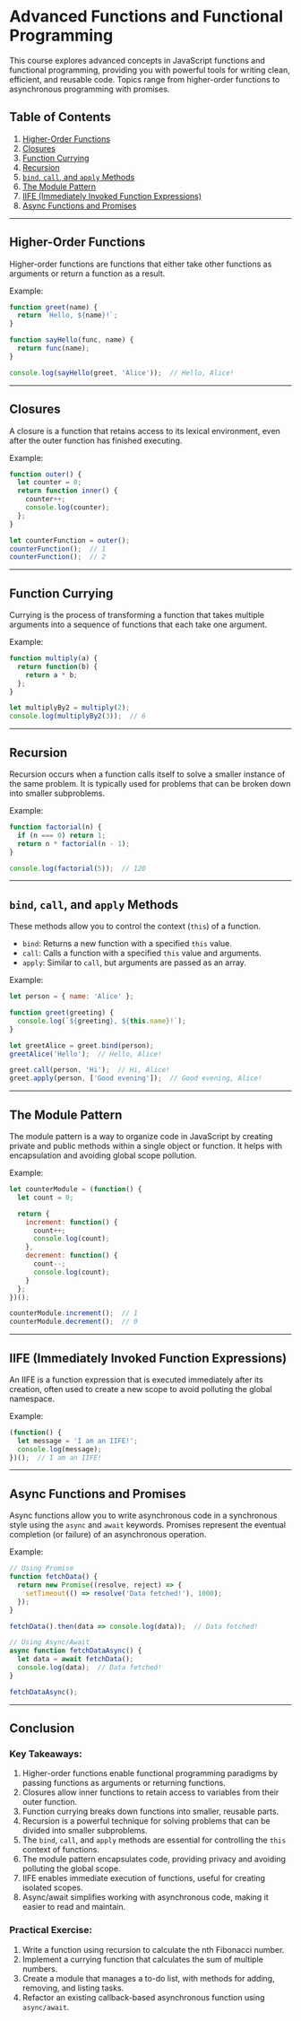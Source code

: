 
# Advanced Functions and Functional Programming

This course explores advanced concepts in JavaScript functions and functional programming, providing you with powerful tools for writing clean, efficient, and reusable code. Topics range from higher-order functions to asynchronous programming with promises.

## Table of Contents
1. [Higher-Order Functions](#higher-order-functions)
2. [Closures](#closures)
3. [Function Currying](#function-currying)
4. [Recursion](#recursion)
5. [`bind`, `call`, and `apply` Methods](#bind-call-and-apply-methods)
6. [The Module Pattern](#the-module-pattern)
7. [IIFE (Immediately Invoked Function Expressions)](#iife-immediately-invoked-function-expressions)
8. [Async Functions and Promises](#async-functions-and-promises)

---

## Higher-Order Functions
Higher-order functions are functions that either take other functions as arguments or return a function as a result.

Example:
```javascript
function greet(name) {
  return `Hello, ${name}!`;
}

function sayHello(func, name) {
  return func(name);
}

console.log(sayHello(greet, 'Alice'));  // Hello, Alice!
```

---

## Closures
A closure is a function that retains access to its lexical environment, even after the outer function has finished executing.

Example:
```javascript
function outer() {
  let counter = 0;
  return function inner() {
    counter++;
    console.log(counter);
  };
}

let counterFunction = outer();
counterFunction();  // 1
counterFunction();  // 2
```

---

## Function Currying
Currying is the process of transforming a function that takes multiple arguments into a sequence of functions that each take one argument.

Example:
```javascript
function multiply(a) {
  return function(b) {
    return a * b;
  };
}

let multiplyBy2 = multiply(2);
console.log(multiplyBy2(3));  // 6
```

---

## Recursion
Recursion occurs when a function calls itself to solve a smaller instance of the same problem. It is typically used for problems that can be broken down into smaller subproblems.

Example:
```javascript
function factorial(n) {
  if (n === 0) return 1;
  return n * factorial(n - 1);
}

console.log(factorial(5));  // 120
```

---

## `bind`, `call`, and `apply` Methods
These methods allow you to control the context (`this`) of a function.

- `bind`: Returns a new function with a specified `this` value.
- `call`: Calls a function with a specified `this` value and arguments.
- `apply`: Similar to `call`, but arguments are passed as an array.

Example:
```javascript
let person = { name: 'Alice' };

function greet(greeting) {
  console.log(`${greeting}, ${this.name}!`);
}

let greetAlice = greet.bind(person);
greetAlice('Hello');  // Hello, Alice!

greet.call(person, 'Hi');  // Hi, Alice!
greet.apply(person, ['Good evening']);  // Good evening, Alice!
```

---

## The Module Pattern
The module pattern is a way to organize code in JavaScript by creating private and public methods within a single object or function. It helps with encapsulation and avoiding global scope pollution.

Example:
```javascript
let counterModule = (function() {
  let count = 0;

  return {
    increment: function() {
      count++;
      console.log(count);
    },
    decrement: function() {
      count--;
      console.log(count);
    }
  };
})();

counterModule.increment();  // 1
counterModule.decrement();  // 0
```

---

## IIFE (Immediately Invoked Function Expressions)
An IIFE is a function expression that is executed immediately after its creation, often used to create a new scope to avoid polluting the global namespace.

Example:
```javascript
(function() {
  let message = 'I am an IIFE!';
  console.log(message);
})();  // I am an IIFE!
```

---

## Async Functions and Promises
Async functions allow you to write asynchronous code in a synchronous style using the `async` and `await` keywords. Promises represent the eventual completion (or failure) of an asynchronous operation.

Example:
```javascript
// Using Promise
function fetchData() {
  return new Promise((resolve, reject) => {
    setTimeout(() => resolve('Data fetched!'), 1000);
  });
}

fetchData().then(data => console.log(data));  // Data fetched!

// Using Async/Await
async function fetchDataAsync() {
  let data = await fetchData();
  console.log(data);  // Data fetched!
}

fetchDataAsync();
```

---

## Conclusion

### Key Takeaways:
1. Higher-order functions enable functional programming paradigms by passing functions as arguments or returning functions.
2. Closures allow inner functions to retain access to variables from their outer function.
3. Function currying breaks down functions into smaller, reusable parts.
4. Recursion is a powerful technique for solving problems that can be divided into smaller subproblems.
5. The `bind`, `call`, and `apply` methods are essential for controlling the `this` context of functions.
6. The module pattern encapsulates code, providing privacy and avoiding polluting the global scope.
7. IIFE enables immediate execution of functions, useful for creating isolated scopes.
8. Async/await simplifies working with asynchronous code, making it easier to read and maintain.

### Practical Exercise:
1. Write a function using recursion to calculate the nth Fibonacci number.
2. Implement a currying function that calculates the sum of multiple numbers.
3. Create a module that manages a to-do list, with methods for adding, removing, and listing tasks.
4. Refactor an existing callback-based asynchronous function using `async/await`.
